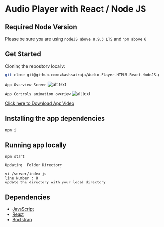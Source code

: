 # Audio Player with React / Node JS 

## Required Node Version
Please be sure you are using `nodeJS above 8.9.3 LTS` and `npm above 6` 

## Get Started
Cloning the repository locally:

```bash
git clone git@github.com:akashsairaja/Audio-Player-HTML5-React-NodeJS.git
```

```App Overview Screen```
![alt text](./images/overview.png)

``` App Controls animation overiew ```
![alt text](./images/app.gif)

<a id="raw-url" href="https://github.com/akashsairaja/Audio-Player-HTML5-React-NodeJS/images/app/mp4"> 
Click here to Download App Video</a>
 

## Installing the app dependencies
```cmd
npm i
```  

## Running app locally 
```cmd
npm start
```

`Updating  Folder Directory`

~~~~
vi /server/index.js
line Number : 8 
update the directory with your local directory
 ~~~~

## Dependencies
   - [JavaScript](https://developer.mozilla.org/en-US/docs/Web/JavaScript)
   - [React](https://facebook.github.io/react/)
   - [Bootstrap](https://getbootstrap.com/docs/4.0/getting-started/introduction/)
